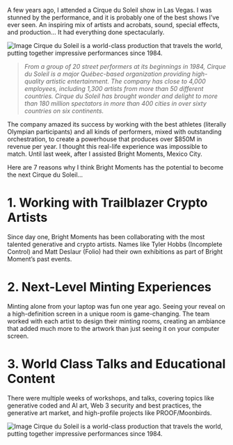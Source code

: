 A few years ago, I attended a Cirque du Soleil show in Las Vegas. I was stunned by the performance, and it is probably one of the best shows I’ve ever seen. An inspiring mix of artists and acrobats, sound, special effects, and production… It had everything done spectacularly.

![Image](https://substackcdn.com/image/fetch/w_1456,c_limit,f_webp,q_auto:good,fl_progressive:steep/https%3A%2F%2Fbucketeer-e05bbc84-baa3-437e-9518-adb32be77984.s3.amazonaws.com%2Fpublic%2Fimages%2F278f2964-d839-43ba-817d-d82a0c28f8c0_1000x750.jpeg)
Cirque du Soleil is a world-class production that travels the world, putting together impressive performances since 1984.

> *From a group of 20 street performers at its beginnings in 1984, Cirque du Soleil is a major Québec-based organization providing high-quality artistic entertainment. The company has close to 4,000 employees, including 1,300 artists from more than 50 different countries.
Cirque du Soleil has brought wonder and delight to more than 180 million spectators in more than 400 cities in over sixty countries on six continents.*

The company amazed its success by working with the best athletes (literally Olympian participants) and all kinds of performers, mixed with outstanding orchestration, to create a powerhouse that produces over $850M in revenue per year.
I thought this real-life experience was impossible to match.
Until last week, after I assisted Bright Moments, Mexico City.

Here are 7 reasons why I think Bright Moments has the potential to become the next Cirque du Soleil…

# 1. Working with Trailblazer Crypto Artists

Since day one, Bright Moments has been collaborating with the most talented generative and crypto artists. Names like Tyler Hobbs (Incomplete Control) and Matt Deslaur (Folio) had their own exhibitions as part of Bright Moment’s past events.

# 2. Next-Level Minting Experiences

Minting alone from your laptop was fun one year ago. Seeing your reveal on a high-definition screen in a unique room is game-changing.
The team worked with each artist to design their minting rooms, creating an ambiance that added much more to the artwork than just seeing it on your computer screen.

# 3. World Class Talks and Educational Content

There were multiple weeks of workshops, and talks, covering topics like generative coded and AI art, Web 3 security and best practices, the generative art market, and high-profile projects like PROOF/Moonbirds.

![Image](https://substackcdn.com/image/fetch/w_1456,c_limit,f_webp,q_auto:good,fl_progressive:steep/https%3A%2F%2Fbucketeer-e05bbc84-baa3-437e-9518-adb32be77984.s3.amazonaws.com%2Fpublic%2Fimages%2F278f2964-d839-43ba-817d-d82a0c28f8c0_1000x750.jpeg)
Cirque du Soleil is a world-class production that travels the world, putting together impressive performances since 1984.
